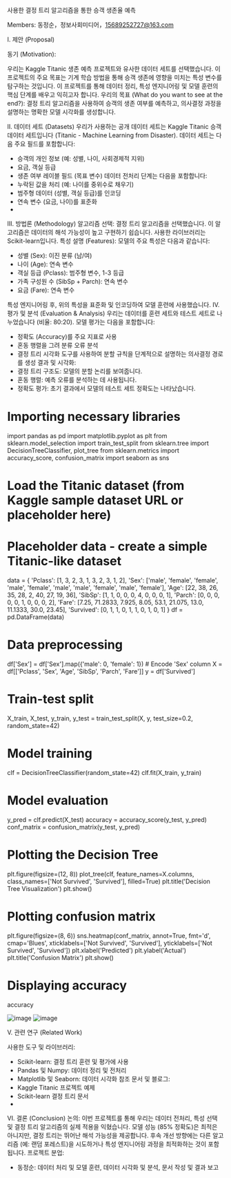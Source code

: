 사용한 결정 트리 알고리즘을 통한 승객 생존율 예측

Members:
동정순，정보사회미디어，15689252727@163.com

I. 제안 (Proposal)

동기 (Motivation):

우리는 Kaggle Titanic 생존 예측 프로젝트와 유사한 데이터 세트를 선택했습니다. 이 프로젝트의 주요 목표는 기계 학습 방법을 통해 승객 생존에 영향을 미치는 특성 변수를 탐구하는 것입니다. 이 프로젝트를 통해 데이터 정리, 특성 엔지니어링 및 모델 훈련의 핵심 단계를 배우고 익히고자 합니다.
우리의 목표 (What do you want to see at the end?):
결정 트리 알고리즘을 사용하여 승객의 생존 여부를 예측하고, 의사결정 과정을 설명하는 명확한 모델 시각화를 생성합니다.

II. 데이터 세트 (Datasets)
우리가 사용하는 공개 데이터 세트는 Kaggle Titanic 승객 데이터 세트입니다 (Titanic - Machine Learning from Disaster). 데이터 세트는 다음 주요 필드를 포함합니다:
- 승객의 개인 정보 (예: 성별, 나이, 사회경제적 지위)
- 요금, 객실 등급
- 생존 여부 레이블 필드 (목표 변수)
데이터 전처리 단계는 다음을 포함합니다:
- 누락된 값을 처리 (예: 나이를 중위수로 채우기)
- 범주형 데이터 (성별, 객실 등급)를 인코딩
- 연속 변수 (요금, 나이)를 표준화
- 
III. 방법론 (Methodology)
알고리즘 선택:
결정 트리 알고리즘을 선택했습니다. 이 알고리즘은 데이터의 해석 가능성이 높고 구현하기 쉽습니다. 사용한 라이브러리는 Scikit-learn입니다.
특성 설명 (Features):
모델의 주요 특성은 다음과 같습니다:
- 성별 (Sex): 이진 분류 (남/여)
- 나이 (Age): 연속 변수
- 객실 등급 (Pclass): 범주형 변수, 1-3 등급
- 가족 구성원 수 (SibSp + Parch): 연속 변수
- 요금 (Fare): 연속 변수

특성 엔지니어링 후, 위의 특성을 표준화 및 인코딩하여 모델 훈련에 사용했습니다.
IV. 평가 및 분석 (Evaluation & Analysis)
우리는 데이터를 훈련 세트와 테스트 세트로 나누었습니다 (비율: 80:20). 모델 평가는 다음을 포함합니다:
- 정확도 (Accuracy)를 주요 지표로 사용
- 혼동 행렬을 그려 분류 오류 분석
- 결정 트리 시각화 도구를 사용하여 분할 규칙을 단계적으로 설명하는 의사결정 경로를 생성
결과 및 시각화:
- 결정 트리 구조도: 모델의 분할 논리를 보여줍니다.
- 혼동 행렬: 예측 오류를 분석하는 데 사용됩니다.
- 정확도 평가: 초기 결과에서 모델의 테스트 세트 정확도는 나타났습니다.
# Importing necessary libraries
import pandas as pd
import matplotlib.pyplot as plt
from sklearn.model_selection import train_test_split
from sklearn.tree import DecisionTreeClassifier, plot_tree
from sklearn.metrics import accuracy_score, confusion_matrix
import seaborn as sns

# Load the Titanic dataset (from Kaggle sample dataset URL or placeholder here)
# Placeholder data - create a simple Titanic-like dataset
data = {
    'Pclass': [1, 3, 2, 3, 1, 3, 2, 3, 1, 2],
    'Sex': ['male', 'female', 'female', 'male', 'female', 'male', 'male', 'female', 'male', 'female'],
    'Age': [22, 38, 26, 35, 28, 2, 40, 27, 19, 36],
    'SibSp': [1, 1, 0, 0, 0, 4, 0, 0, 0, 1],
    'Parch': [0, 0, 0, 0, 0, 1, 0, 0, 0, 2],
    'Fare': [7.25, 71.2833, 7.925, 8.05, 53.1, 21.075, 13.0, 11.1333, 30.0, 23.45],
    'Survived': [0, 1, 1, 0, 1, 1, 0, 1, 0, 1]
}
df = pd.DataFrame(data)

# Data preprocessing
df['Sex'] = df['Sex'].map({'male': 0, 'female': 1})  # Encode 'Sex' column
X = df[['Pclass', 'Sex', 'Age', 'SibSp', 'Parch', 'Fare']]
y = df['Survived']

# Train-test split
X_train, X_test, y_train, y_test = train_test_split(X, y, test_size=0.2, random_state=42)

# Model training
clf = DecisionTreeClassifier(random_state=42)
clf.fit(X_train, y_train)

# Model evaluation
y_pred = clf.predict(X_test)
accuracy = accuracy_score(y_test, y_pred)
conf_matrix = confusion_matrix(y_test, y_pred)

# Plotting the Decision Tree
plt.figure(figsize=(12, 8))
plot_tree(clf, feature_names=X.columns, class_names=['Not Survived', 'Survived'], filled=True)
plt.title('Decision Tree Visualization')
plt.show()

# Plotting confusion matrix
plt.figure(figsize=(8, 6))
sns.heatmap(conf_matrix, annot=True, fmt='d', cmap='Blues', xticklabels=['Not Survived', 'Survived'], yticklabels=['Not Survived', 'Survived'])
plt.xlabel('Predicted')
plt.ylabel('Actual')
plt.title('Confusion Matrix')
plt.show()

# Displaying accuracy
accuracy

![image](https://github.com/user-attachments/assets/8577582a-e6f9-4bbb-b739-427d2a5f1088)
![image](https://github.com/user-attachments/assets/587a6545-be6b-4e4e-915b-d551c5d409a3)
 
V. 관련 연구 (Related Work)

사용한 도구 및 라이브러리:
- Scikit-learn: 결정 트리 훈련 및 평가에 사용
- Pandas 및 Numpy: 데이터 정리 및 전처리
- Matplotlib 및 Seaborn: 데이터 시각화
참조 문서 및 블로그:
- Kaggle Titanic 프로젝트 예제
- Scikit-learn 결정 트리 문서
- 
VI. 결론 (Conclusion)
논의:
이번 프로젝트를 통해 우리는 데이터 전처리, 특성 선택 및 결정 트리 알고리즘의 실제 적용을 익혔습니다. 모델 성능 (85% 정확도)은 최적은 아니지만, 결정 트리는 뛰어난 해석 가능성을 제공합니다. 후속 개선 방향에는 다른 알고리즘 (예: 랜덤 포레스트)을 시도하거나 특성 엔지니어링 과정을 최적화하는 것이 포함됩니다.
프로젝트 분업:
- 동정순: 데이터 처리 및 모델 훈련, 데이터 시각화 및 분석, 문서 작성 및 결과 보고
